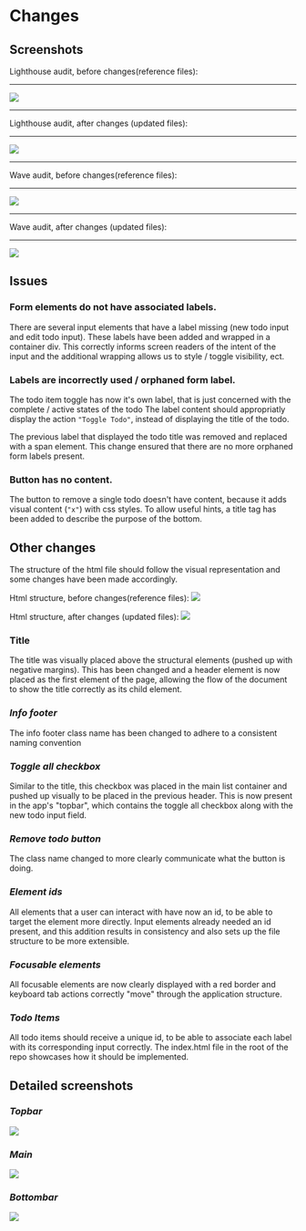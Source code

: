 # Changes

## Screenshots

Lighthouse audit, before changes(reference files):

____

![](scores_before.png)

____

Lighthouse audit, after changes (updated files):

____

![](scores_after.png)

____

Wave audit, before changes(reference files):

____

![](wave_before.png)

____

Wave audit, after changes (updated files):

____

![](wave_after.png)

## Issues

### **Form elements do not have associated labels.**

There are several input elements that have a label missing (new todo input and edit todo input).
These labels have been added and wrapped in a container div. 
This correctly informs screen readers of the intent of the input and the additional wrapping allows us to style / toggle visibility, ect. 

### **Labels are incorrectly used / orphaned form label.**

The todo item toggle has now it's own label, that is just concerned with the complete / active states of the todo
The label content should appropriatly display the action `"Toggle Todo"`, instead of displaying the title of the todo. 

The previous label that displayed the todo title was removed and replaced with a span element.
This change ensured that there are no more orphaned form labels present.

### **Button has no content.**

The button to remove a single todo doesn't have content, because it adds visual content (`"x"`) with css styles. 
To allow useful hints, a title tag has been added to describe the purpose of the bottom. 

## Other changes

The structure of the html file should follow the visual representation and some changes have been made accordingly. 

Html structure, before changes(reference files):
![](structure_before.png)

Html structure, after changes (updated files):
![](structure_after.png)

### **Title**

The title was visually placed above the structural elements (pushed up with negative margins).
This has been changed and a header element is now placed as the first element of the page, allowing the flow of the document to show the title correctly as its child element. 

### ***Info footer***

The info footer class name has been changed to adhere to a consistent naming convention

### ***Toggle all checkbox***

Similar to the title, this checkbox was placed in the main list container and pushed up visually to be placed in the previous header. This is now present in the app's "topbar", which contains the toggle all checkbox along with the new todo input field. 

### ***Remove todo button***
The class name changed to more clearly communicate what the button is doing.

### ***Element ids***

All elements that a user can interact with have now an id, to be able to target the element more directly. 
Input elements already needed an id present, and this addition results in consistency and also sets up the file structure to be more extensible. 

### ***Focusable elements***

All focusable elements are now clearly displayed with a red border and keyboard tab actions correctly "move" through the application structure.

### ***Todo Items***

All todo items should receive a unique id, to be able to associate each label with its corresponding input correctly.
The index.html file in the root of the repo showcases how it should be implemented. 

## Detailed screenshots

### ***Topbar***

![](structure_topbar.png)

### ***Main***

![](structure_main.png)

### ***Bottombar***

![](structure_bottombar.png)